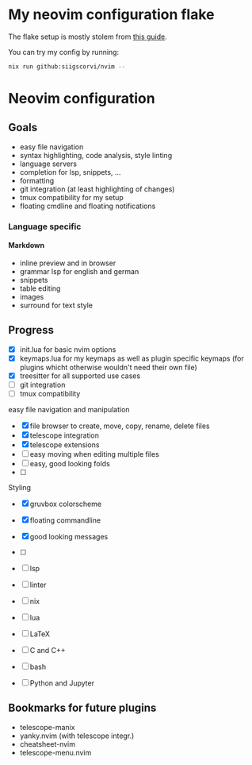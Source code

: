 # My neovim configuration flake
The flake setup is mostly stolem from [this guide](https://primamateria.github.io/blog/neovim-nix/).

You can try my config by running:
```bash
nix run github:siigscorvi/nvim -- 
```

# Neovim configuration
## Goals
- easy file navigation
- syntax highlighting, code analysis, style linting
- language servers
- completion for lsp, snippets, ...
- formatting
- git integration (at least highlighting of changes)
- tmux compatibility for my setup
- floating cmdline and floating notifications

### Language specific
#### Markdown
- inline preview and in browser
- grammar lsp for english and german
- snippets
- table editing
- images
- surround for text style




## Progress
- [x] init.lua for basic nvim options
- [x] keymaps.lua for my keymaps as well as plugin specific keymaps (for plugins whicht otherwise wouldn't need their own file)
- [x] treesitter for all supported use cases
- [ ] git integration
- [ ] tmux compatibility

easy file navigation and manipulation
- [x] file browser to create, move, copy, rename, delete files
- [x] telescope integration
- [x] telescope extensions
- [ ] easy moving when editing multiple files
- [ ] easy, good looking folds
- [ ]

Styling
- [x] gruvbox colorscheme
- [x] floating commandline
- [x] good looking messages
- [ ] 

- [ ] lsp
- [ ] linter

- [ ] nix
- [ ] lua
- [ ] LaTeX
- [ ] C and C++
- [ ] bash
- [ ] Python and Jupyter


## Bookmarks for future plugins
- telescope-manix
- yanky.nvim (with telescope integr.)
- cheatsheet-nvim
- telescope-menu.nvim

